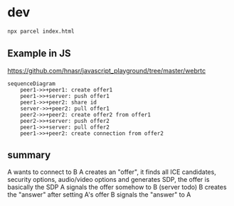 # dev

```bash
npx parcel index.html
```

## Example in JS
https://github.com/hnasr/javascript_playground/tree/master/webrtc

```mermaid
sequenceDiagram
    peer1->>+peer1: create offer1
    peer1->>+server: push offer1
    peer1->>+peer2: share id
    server->>+peer2: pull offer1
    peer2->>+peer2: create offer2 from offer1
    peer2->>+server: push offer2
    peer1->>+server: pull offer2
    peer1->>+peer2: create connection from offer2
```

## summary

A wants to connect to B
A creates an "offer", it finds all ICE candidates, security options, audio/video options and generates SDP, the offer is basically the SDP
A signals the offer somehow to B (server todo)
B creates the "answer" after setting A's offer
B signals the "answer" to A
